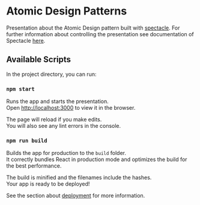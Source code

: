 # Atomic Design Patterns
Presentation about the Atomic Design pattern built with [spectacle](https://formidable.com/open-source/spectacle/).
For further information about controlling the presentation see documentation of Spectacle [here](https://formidable.com/open-source/spectacle/docs/basic-concepts/).

## Available Scripts

In the project directory, you can run:

### `npm start`

Runs the app and starts the presentation.\
Open [http://localhost:3000](http://localhost:3000) to view it in the browser.

The page will reload if you make edits.\
You will also see any lint errors in the console.

### `npm run build`

Builds the app for production to the `build` folder.\
It correctly bundles React in production mode and optimizes the build for the best performance.

The build is minified and the filenames include the hashes.\
Your app is ready to be deployed!

See the section about [deployment](https://facebook.github.io/create-react-app/docs/deployment) for more information.

